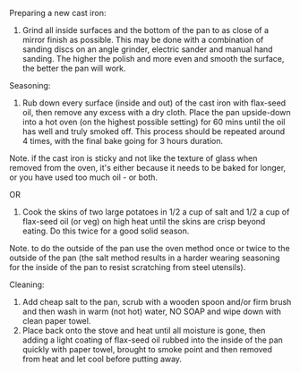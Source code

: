 Preparing a new cast iron:

1. Grind all inside surfaces and the bottom of the pan to as close of a mirror finish as possible. This may be done with a combination of sanding discs on an angle grinder, electric sander and manual hand sanding. The higher the polish and more even and smooth the surface, the better the pan will work.


Seasoning:

1. Rub down every surface (inside and out) of the cast iron with flax-seed oil, then remove any excess with a dry cloth. Place the pan upside-down into a hot oven (on the highest possible setting) for 60 mins until the oil has well and truly smoked off. This process should be repeated around 4 times, with the final bake going for 3 hours duration.

Note. if the cast iron is sticky and not like the texture of glass when removed from the oven, it's either because it needs to be baked for longer, or you have used too much oil - or both.

OR

1. Cook the skins of two large potatoes in 1/2 a cup of salt and 1/2 a cup of flax-seed oil (or veg) on high heat until the skins are crisp beyond eating. Do this twice for a good solid season.

Note. to do the outside of the pan use the oven method once or twice to the outside of the pan (the salt method results in a harder wearing seasoning for the inside of the pan to resist scratching from steel utensils).


Cleaning:

1. Add cheap salt to the pan, scrub with a wooden spoon and/or firm brush and then wash in warm (not hot) water, NO SOAP and wipe down with clean paper towel.
1. Place back onto the stove and heat until all moisture is gone, then adding a light coating of flax-seed oil rubbed into the inside of the pan quickly with paper towel, brought to smoke point and then removed from heat and let cool before putting away.
